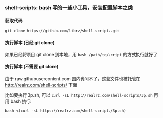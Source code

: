 ### shell-scripts: bash 写的一些小工具，安装配置脚本之类

#### 获取代码

`git clone https://github.com/librz/shell-scripts.git`

#### 执行脚本 (已经 git clone)

如果已经将项目 git clone 到本地，用 `bash /path/to/script` 的方式执行就好了 

#### 执行脚本 (不需要 git clone)

由于 raw.githubusercontent.com 国内访问不了，这些文件也被托管在 http://realrz.com/shell-scripts/ 下面

比如要执行 3p.sh, 可以 `curl -sL http://realrz.com/shell-scripts/3p.sh` 再用 bash 执行:

`bash <(curl -sL https://realrz.com/shell-scripts/3p.sh)`
